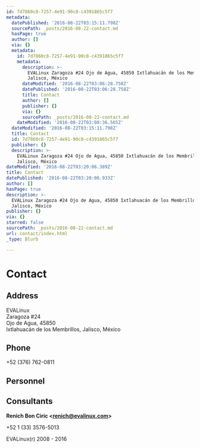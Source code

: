 ```yaml
---
id: 7d7860c8-7257-4e91-90c8-c4391865c5f7
metadata:
  datePublished: '2016-08-22T03:15:11.798Z'
  sourcePath: _posts/2016-08-22-contact.md
  hasPage: true
  author: []
  via: {}
  metadata:
    id: 7d7860c8-7257-4e91-90c8-c4391865c5f7
    metadata:
      description: >-
        EVALinux Zaragoza #24 Ojo de Agua, 45850 Ixtlahuacán de los Membrillos,
        Jalisco, México
      dateModified: '2016-08-22T03:06:28.758Z'
      datePublished: '2016-08-22T03:06:28.758Z'
      title: Contact
      author: []
      publisher: {}
      via: {}
      sourcePath: _posts/2016-08-22-contact.md
    dateModified: '2016-08-22T03:08:36.565Z'
  dateModified: '2016-08-22T03:15:11.798Z'
  title: Contact
  id: 7d7860c8-7257-4e91-90c8-c4391865c5f7
  publisher: {}
  description: >-
    EVALinux Zaragoza #24 Ojo de Agua, 45850 Ixtlahuacán de los Membrillos,
    Jalisco, México
dateModified: '2016-08-22T03:20:06.389Z'
title: Contact
datePublished: '2016-08-22T03:20:06.933Z'
author: []
hasPage: true
description: >-
  EVALinux Zaragoza #24 Ojo de Agua, 45850 Ixtlahuacán de los Membrillos,
  Jalisco, México
publisher: {}
via: {}
starred: false
sourcePath: _posts/2016-08-22-contact.md
url: contact/index.html
_type: Blurb

---
```

# Contact

## **Address**

EVALinux   
Zaragoza \#24   
Ojo de Agua, 45850   
Ixtlahuacán de los Membrillos, Jalisco, México

## **Phone**

+52 (376) 762-0811

## **Personnel**

## **Consultants**

**Renich Bon Ciric <renich@evalinux.com\>**

+52 1 (33) 3576-5013

EVALinux(r) 2008 - 2016